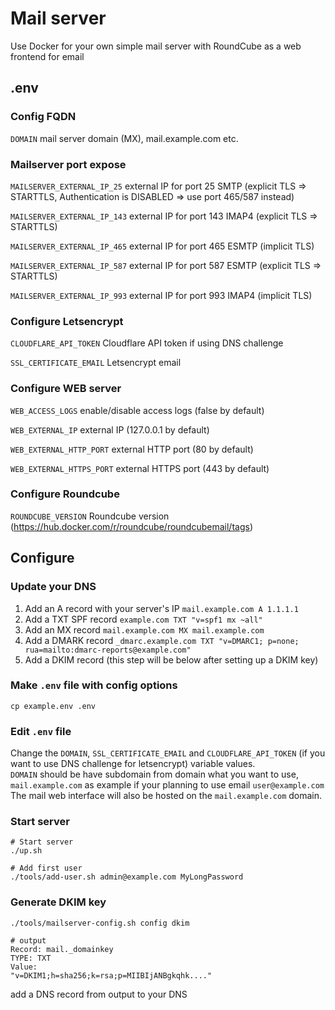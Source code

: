 # Mail server

Use Docker for your own simple mail server with RoundCube as a web frontend for email

## .env
### Config FQDN

`DOMAIN` mail server domain (MX), mail.example.com etc.

### Mailserver port expose
`MAILSERVER_EXTERNAL_IP_25` external IP for port 25 SMTP  (explicit TLS => STARTTLS, Authentication is DISABLED => use port 465/587 instead)

`MAILSERVER_EXTERNAL_IP_143` external IP for port 143 IMAP4 (explicit TLS => STARTTLS)

`MAILSERVER_EXTERNAL_IP_465` external IP for port 465 ESMTP (implicit TLS)

`MAILSERVER_EXTERNAL_IP_587` external IP for port 587 ESMTP (explicit TLS => STARTTLS)

`MAILSERVER_EXTERNAL_IP_993` external IP for port 993 IMAP4 (implicit TLS)

### Configure Letsencrypt
`CLOUDFLARE_API_TOKEN` Cloudflare API token if using DNS challenge

`SSL_CERTIFICATE_EMAIL` Letsencrypt email

### Configure WEB server
`WEB_ACCESS_LOGS` enable/disable access logs (false by default)

`WEB_EXTERNAL_IP` external IP (127.0.0.1 by default)

`WEB_EXTERNAL_HTTP_PORT` external HTTP port (80 by default)

`WEB_EXTERNAL_HTTPS_PORT` external HTTPS port (443 by default)

### Configure Roundcube
`ROUNDCUBE_VERSION` Roundcube version (https://hub.docker.com/r/roundcube/roundcubemail/tags)

## Configure
### Update your DNS
1. Add an A record with your server's IP `mail.example.com A 1.1.1.1`
2. Add a TXT SPF record `example.com TXT "v=spf1 mx ~all"` 
3. Add an MX record `mail.example.com MX mail.example.com`
4. Add a DMARK record `_dmarc.example.com TXT "v=DMARC1; p=none; rua=mailto:dmarc-reports@example.com"`
5. Add a DKIM record (this step will be below after setting up a DKIM key)

### Make `.env` file with config options
```shell
cp example.env .env
```
### Edit `.env` file
Change the `DOMAIN`, `SSL_CERTIFICATE_EMAIL` and `CLOUDFLARE_API_TOKEN` (if you want to use DNS challenge for letsencrypt) variable values.  
`DOMAIN` should be have subdomain from domain what you want to use, `mail.example.com` as example if your planning 
to use email `user@example.com`  
The mail web interface will also be hosted on the `mail.example.com` domain.  

### Start server
```shell
# Start server
./up.sh

# Add first user 
./tools/add-user.sh admin@example.com MyLongPassword
```

### Generate DKIM key
```shell
./tools/mailserver-config.sh config dkim

# output
Record: mail._domainkey
TYPE: TXT
Value:
"v=DKIM1;h=sha256;k=rsa;p=MIIBIjANBgkqhk...."
```
add a DNS record from output to your DNS 